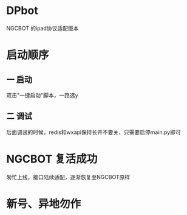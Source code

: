 # DPbot
NGCBOT 的ipad协议适配版本
# 启动顺序

## 一 启动
双击"一键启动"脚本，一路选y

## 二 调试
后面调试的时候，redis和wxapi保持长开不要关，只需要启停main.py即可
# NGCBOT 复活成功
匆忙上线，接口陆续适配，逐渐恢复至NGCBOT原样

# 新号、异地勿作



